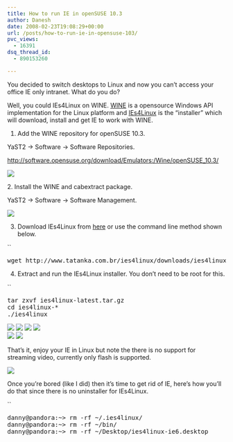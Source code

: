 ```yaml
---
title: How to run IE in openSUSE 10.3
author: Danesh
date: 2008-02-23T19:08:29+00:00
url: /posts/how-to-run-ie-in-opensuse-103/
pvc_views:
  - 16391
dsq_thread_id:
  - 890153260

---
```

You decided to switch desktops to Linux and now you can&#8217;t access your office IE only intranet. What do you do?

Well, you could IEs4Linux on WINE. [WINE][1] is a opensource Windows API implementation for the Linux platform and [IEs4Linux][2] is the &#8220;installer&#8221; which will download, install and get IE to work with WINE.

1. Add the WINE repository for openSUSE 10.3.

YaST2 -> Software -> Software Repositories.

http://software.opensuse.org/download/Emulators:/Wine/openSUSE_10.3/

[![][3]][4]

<!--more-->2. Install the WINE and cabextract package.

YaST2 -> Software -> Software Management.

[![][5]][6]

3. Download IEs4Linux from [here][7] or use the command line method shown below.

 ``

<pre>wget http://www.tatanka.com.br/ies4linux/downloads/ies4linux-latest.tar.gz</pre>

4. Extract and run the IEs4Linux installer. You don&#8217;t need to be root for this.

 ``

<pre>tar zxvf ies4linux-latest.tar.gz
cd ies4linux-*
./ies4linux</pre>

[![][8]][9] [![][10]][11] [![][12]][13] [![][14]][15]  
[![][16]][16] [![][17]][18]

That&#8217;s it, enjoy your IE in Linux but note the there is no support for streaming video, currently only flash is supported.

[![][17]][18]

Once you&#8217;re bored (like I did) then it&#8217;s time to get rid of IE, here&#8217;s how you&#8217;ll do that since there is no uninstaller for IEs4Linux.

 ``

<pre>danny@pandora:~&gt; rm -rf ~/.ies4linux/
danny@pandora:~&gt; rm -rf ~/bin/
danny@pandora:~&gt; rm -rf ~/Desktop/ies4linux-ie6.desktop</pre>

 [1]: http://www.winehq.org/
 [2]: http://www.tatanka.com.br/ies4linux/page/Main_Page
 [3]: http://img110.imageshack.us/img110/6796/wine1od2.th.jpg
 [4]: http://img110.imageshack.us/img110/6796/wine1od2.jpg
 [5]: http://img239.imageshack.us/img239/5200/wine2ju5.th.jpg
 [6]: http://img239.imageshack.us/img239/5200/wine2ju5.jpg
 [7]: http://www.tatanka.com.br/ies4linux/download.html
 [8]: http://img89.imageshack.us/img89/8959/wine5ac8.th.jpg
 [9]: http://img89.imageshack.us/img89/8959/wine5ac8.jpg
 [10]: http://img100.imageshack.us/img100/4672/wine6hz1.th.jpg
 [11]: http://img100.imageshack.us/img100/4672/wine6hz1.jpg
 [12]: http://img141.imageshack.us/img141/3478/wine11hl1.th.jpg
 [13]: http://img141.imageshack.us/img141/3478/wine11hl1.jpg
 [14]: http://img144.imageshack.us/img144/4225/wine16mm0.th.jpg
 [15]: http://img144.imageshack.us/img144/4225/wine16mm0.jpg
 [16]: http://img149.imageshack.us/img149/7667/wine17uq5.jpg
 [17]: http://img150.imageshack.us/img150/3893/wine18lf1.th.jpg
 [18]: http://img150.imageshack.us/img150/3893/wine18lf1.jpg